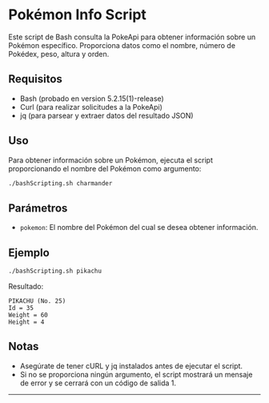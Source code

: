 # Pokémon Info Script

Este script de Bash consulta la PokeApi para obtener información sobre un Pokémon específico. Proporciona datos como el nombre, número de Pokédex, peso, altura y orden.

## Requisitos

- Bash (probado en version 5.2.15(1)-release)
- Curl (para realizar solicitudes a la PokeApi)
- jq (para parsear y extraer datos del resultado JSON)

## Uso

Para obtener información sobre un Pokémon, ejecuta el script proporcionando el nombre del Pokémon como argumento:

```bash
./bashScripting.sh charmander
```

## Parámetros

- `pokemon`: El nombre del Pokémon del cual se desea obtener información.

## Ejemplo

```bash
./bashScripting.sh pikachu
```

Resultado:

```
PIKACHU (No. 25)
Id = 35
Weight = 60
Height = 4
```

## Notas

- Asegúrate de tener cURL y jq instalados antes de ejecutar el script.
- Si no se proporciona ningún argumento, el script mostrará un mensaje de error y se cerrará con un código de salida 1.

---
